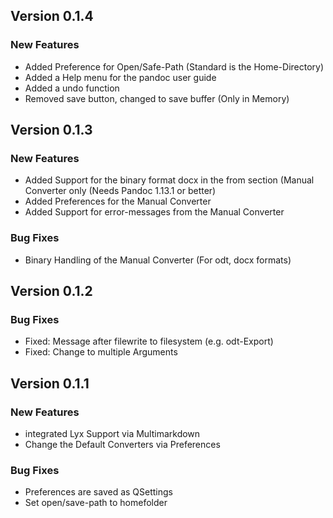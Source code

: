 ## Version 0.1.4

### New Features
- Added Preference for Open/Safe-Path (Standard is the Home-Directory)
- Added a Help menu for the pandoc user guide
- Added a undo function
- Removed save button, changed to save buffer (Only in Memory)

## Version 0.1.3

### New Features
- Added Support for the binary format docx in the from section (Manual Converter only (Needs Pandoc 1.13.1 or better)
- Added Preferences for the Manual Converter
- Added Support for error-messages from the Manual Converter

### Bug Fixes
- Binary Handling of the Manual Converter (For odt, docx formats)

## Version 0.1.2

### Bug Fixes
- Fixed: Message after filewrite to filesystem (e.g. odt-Export)
- Fixed: Change to multiple Arguments

## Version 0.1.1

### New Features

- integrated Lyx Support via Multimarkdown
- Change the Default Converters via Preferences

### Bug Fixes

- Preferences are saved as QSettings
- Set open/save-path to homefolder
